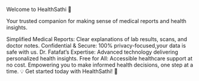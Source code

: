 Welcome to HealthSathi 🌿

Your trusted companion for making sense of medical reports and health insights.

Simplified Medical Reports: Clear explanations of lab results, scans, and doctor notes. Confidential & Secure: 100% privacy-focused,your data is safe with us. Dr. Fatafat’s Expertise: Advanced technology delivering personalized health insights. Free for All: Accessible healthcare support at no cost. Empowering you to make informed health decisions, one step at a time. 💡 Get started today with HealthSathi! 🚀

